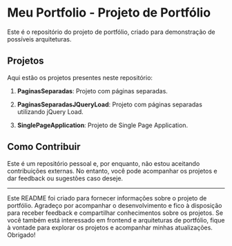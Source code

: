 # Meu Portfolio - Projeto de Portfólio

Este é o repositório do projeto de portfólio, criado para demonstração de possíveis arquiteturas.

## Projetos

Aqui estão os projetos presentes neste repositório:

1. **PaginasSeparadas**: Projeto com páginas separadas.

2. **PaginasSeparadasJQueryLoad**: Projeto com páginas separadas utilizando jQuery Load.

3. **SinglePageApplication**: Projeto de Single Page Application.

## Como Contribuir

Este é um repositório pessoal e, por enquanto, não estou aceitando contribuições externas. No entanto, você pode acompanhar os projetos e dar feedback ou sugestões caso deseje.

---

Este README foi criado para fornecer informações sobre o projeto de portfólio. Agradeço por acompanhar o desenvolvimento e fico à disposição para receber feedback e compartilhar conhecimentos sobre os projetos. Se você também está interessado em frontend e arquiteturas de portfólio, fique à vontade para explorar os projetos e acompanhar minhas atualizações. Obrigado!
